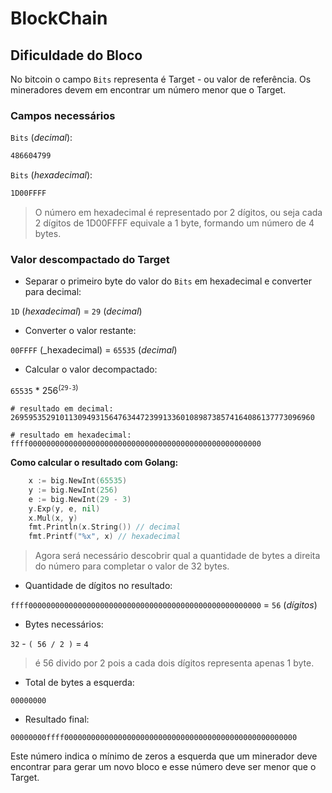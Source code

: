 # BlockChain

## Dificuldade do Bloco

No bitcoin o campo `Bits` representa é Target - ou valor de referência. 
Os mineradores devem em encontrar um número menor que o Target.

### Campos necessários

`Bits` (_decimal_):
```bash
486604799
```

`Bits` (_hexadecimal_):
```bash
1D00FFFF
```

> O número em hexadecimal é representado por 2 dígitos, ou seja cada 2 dígitos de 1D00FFFF equivale a 1 byte, formando um número de 4 bytes.

### Valor descompactado do Target

- Separar o primeiro byte do valor do `Bits` em hexadecimal e converter para decimal:

`1D` (_hexadecimal_) = `29` (_decimal_)

- Converter o valor restante:

`00FFFF` (_hexadecimal) = `65535` (_decimal_)

- Calcular o valor decompactado:

`65535` * 256<sup>(`29-3`)</sup>

```
# resultado em decimal:
26959535291011309493156476344723991336010898738574164086137773096960

# resultado em hexadecimal:
ffff0000000000000000000000000000000000000000000000000000
```

**Como calcular o resultado com Golang:**

```go
	x := big.NewInt(65535)
	y := big.NewInt(256)
	e := big.NewInt(29 - 3)
	y.Exp(y, e, nil)
	x.Mul(x, y)
    fmt.Println(x.String()) // decimal
    fmt.Printf("%x", x) // hexadecimal
```

> Agora será necessário descobrir qual a quantidade de bytes a direita do número para completar o valor de 32 bytes.

- Quantidade de dígitos no resultado:

`ffff0000000000000000000000000000000000000000000000000000` = `56` (_dígitos_)

- Bytes necessários:

`32` - `( 56 / 2 )` = `4` 

> é 56 divido por 2 pois a cada dois dígitos representa apenas 1 byte.

- Total de bytes a esquerda:

```
00000000
```

- Resultado final:

```
00000000ffff0000000000000000000000000000000000000000000000000000
```

Este número indica o mínimo de zeros a esquerda que um minerador deve encontrar para gerar um novo bloco e esse número deve ser menor que o Target.